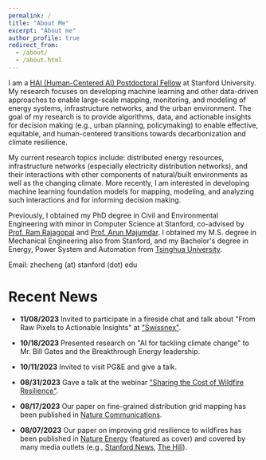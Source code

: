 ```yaml
---
permalink: /
title: "About Me"
excerpt: "About me"
author_profile: true
redirect_from: 
  - /about/
  - /about.html
---
```


I am a [HAI (Human-Centered AI) Postdoctoral Fellow](https://hai.stanford.edu/) at Stanford University. 
My research focuses on developing machine learning and other data-driven approaches to enable large-scale mapping, monitoring, and modeling of energy systems, infrastructure networks, and the urban environment. The goal of my research is to provide algorithms, data, and actionable insights for decision making (e.g., urban planning, policymaking) to enable effective, equitable, and human-centered transitions towards decarbonization and climate resilience.

My current research topics include: distributed energy resources, infrastructure networks (especially electricity distribution networks), and their interactions with other components of natural/built environments as well as the changing climate. More recently, I am interested in developing machine learning foundation models for mapping, modeling, and analyzing such interactions and for informing decision making.

<!-- My research aims to **transform raw pixels into actionable insights** to support **equitable mitigation and adaptation of climate change**. 
Specifically, I develop machine learning models for multi-modal geospatial data (e.g., remote sensing images, geo-tagged text) to understand *"what is going on?"* especially in developing countries and disadvantaged communities. I further leverage these observations to inform *"what can we do?"* (e.g., policy making). 
My main application areas include: (1) the adoption of renewable energy (e.g., solar PVs); (2) the resilience of infrastructure (e.g., electrical grids) to climate-induced extreme events. 
My current technical interests include multi-modal learning and foundation models for geospatial data. -->

Previously, I obtained my PhD degree in Civil and Environmental Engineering with minor in Computer Science at Stanford, co-advised by [Prof. Ram Rajagopal](https://profiles.stanford.edu/ram-rajagopal) and [Prof. Arun Majumdar](https://profiles.stanford.edu/arun-majumdar). I obtained my M.S. degree in Mechanical Engineering also from Stanford, and my Bachelor's degree in Energy, Power System and Automation from [Tsinghua University](https://www.tsinghua.edu.cn/en/). 

Email: zhecheng (at) stanford (dot) edu


Recent News 
======

* **11/08/2023** Invited to participate in a fireside chat and talk about "From Raw Pixels to Actionable Insights" at ["Swissnex"](https://swissnex.org/).

* **10/18/2023** Presented research on "AI for tackling climate change" to Mr. Bill Gates and the Breakthrough Energy leadership.

* **10/11/2023** Invited to visit PG&E and give a talk.

* **08/31/2023** Gave a talk at the webinar ["Sharing the Cost of Wildfire Resilience"](https://events.stanford.edu/event/Cost_of_Wildfire_Resilience).

* **08/17/2023** Our paper on fine-grained distribution grid mapping has been published in [Nature Communications](https://www.nature.com/articles/s41467-023-39647-3).

* **08/07/2023** Our paper on improving grid resilience to wildfires has been published in [Nature Energy](https://www.nature.com/articles/s41560-023-01306-8) (featured as cover) and covered by many media outlets (e.g., [Stanford News](https://news.stanford.edu/2023/08/07/resilient-power-grids/), [The Hill](https://thehill.com/policy/equilibrium-sustainability/4141541-california-undergrounding-approach-leaves-lower-income-populations-disadvantaged/)).




